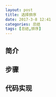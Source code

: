 ```yaml
---
layout: post
title: 选择排序
date: 2017-3-8 12:41
categories: 总结
tags: [总结,排序]
---
```

## 简介
## 步骤
## 代码实现